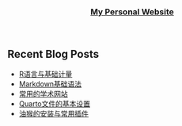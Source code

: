 
</div>  
  

### <div align="center">[My Personal Website](http://www.walton.host)</div>  


<br/>  

## Recent Blog Posts  
<!-- BLOG-POST-LIST:START -->
- [R语言与基础计量](https://walton.host/article/r-004)
- [Markdown基础语法](https://walton.host/article/other-002)
- [常用的学术网站](https://walton.host/article/academic-001)
- [Quarto文件的基本设置](https://walton.host/article/r-003)
- [油猴的安装与常用插件](https://walton.host/article/other-001)
<!-- BLOG-POST-LIST:END -->  

